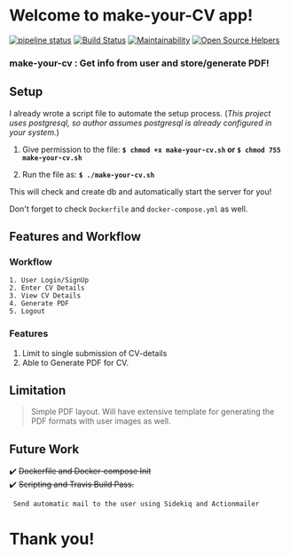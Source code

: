 # Welcome to make-your-CV app!

[![pipeline status](http://gitlab.com/cdrrazan/make-your-cv/badges/master/pipeline.svg)](https://gitlab.com/cdrrazan/make-your-cv/commits/master) [![Build Status](https://travis-ci.org/cdrrazan/make-your-cv.svg?branch=master)](https://travis-ci.org/cdrrazan/make-your-cv) [![Maintainability](https://api.codeclimate.com/v1/badges/6bc7021d601e1d5f0f73/maintainability)](https://codeclimate.com/github/cdrrazan/make-your-cv/maintainability) [![Open Source Helpers](https://www.codetriage.com/cdrrazan/make-your-cv/badges/users.svg)](https://www.codetriage.com/cdrrazan/make-your-cv)

### make-your-cv : Get info from user and store/generate PDF!

## Setup
I already wrote a script file to automate the setup process.
(_This project uses postgresql, so author assumes postgresql is already configured in your system._)

1. Give permission to the file:
  **``$ chmod +x make-your-cv.sh`` or ``$ chmod 755 make-your-cv.sh``**

2. Run the file as:
**```$ ./make-your-cv.sh```**

This will check and create db and automatically start the server for you!

Don't forget to check ```Dockerfile``` and ```docker-compose.yml``` as well.
<br>

## Features and Workflow

  ### Workflow
  ~~~
  1. User Login/SignUp
  2. Enter CV Details
  3. View CV Details
  4. Generate PDF
  5. Logout
  ~~~


  ### Features
  1. Limit to single submission of CV-details
  2. Able to Generate PDF  for CV.

## Limitation

> Simple PDF layout. Will have extensive template for generating the PDF formats with user images as well.

## Future Work
:heavy_check_mark: ~~Dockerfile and Docker-compose Init~~ <br>
:heavy_check_mark: ~~Scripting and Travis Build Pass.~~

``` Send automatic mail to the user using Sidekiq and Actionmailer```

# Thank you!
